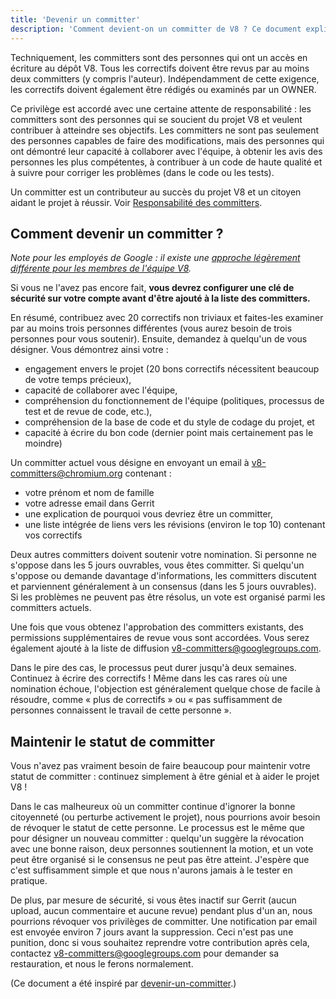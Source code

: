 ```yaml
---
title: 'Devenir un committer'
description: 'Comment devient-on un committer de V8 ? Ce document explique.'
---
```

Techniquement, les committers sont des personnes qui ont un accès en écriture au dépôt V8. Tous les correctifs doivent être revus par au moins deux committers (y compris l'auteur). Indépendamment de cette exigence, les correctifs doivent également être rédigés ou examinés par un OWNER.

Ce privilège est accordé avec une certaine attente de responsabilité : les committers sont des personnes qui se soucient du projet V8 et veulent contribuer à atteindre ses objectifs. Les committers ne sont pas seulement des personnes capables de faire des modifications, mais des personnes qui ont démontré leur capacité à collaborer avec l'équipe, à obtenir les avis des personnes les plus compétentes, à contribuer à un code de haute qualité et à suivre pour corriger les problèmes (dans le code ou les tests).

Un committer est un contributeur au succès du projet V8 et un citoyen aidant le projet à réussir. Voir [Responsabilité des committers](/docs/committer-responsibility).

## Comment devenir un committer ?

*Note pour les employés de Google : il existe une [approche légèrement différente pour les membres de l'équipe V8](http://go/v8/setup_permissions.md).*

Si vous ne l'avez pas encore fait, **vous devrez configurer une clé de sécurité sur votre compte avant d'être ajouté à la liste des committers.**

En résumé, contribuez avec 20 correctifs non triviaux et faites-les examiner par au moins trois personnes différentes (vous aurez besoin de trois personnes pour vous soutenir). Ensuite, demandez à quelqu'un de vous désigner. Vous démontrez ainsi votre :

- engagement envers le projet (20 bons correctifs nécessitent beaucoup de votre temps précieux),
- capacité de collaborer avec l'équipe,
- compréhension du fonctionnement de l'équipe (politiques, processus de test et de revue de code, etc.),
- compréhension de la base de code et du style de codage du projet, et
- capacité à écrire du bon code (dernier point mais certainement pas le moindre)

Un committer actuel vous désigne en envoyant un email à [v8-committers@chromium.org](mailto:v8-committers@chromium.org) contenant :

- votre prénom et nom de famille
- votre adresse email dans Gerrit
- une explication de pourquoi vous devriez être un committer,
- une liste intégrée de liens vers les révisions (environ le top 10) contenant vos correctifs

Deux autres committers doivent soutenir votre nomination. Si personne ne s'oppose dans les 5 jours ouvrables, vous êtes committer. Si quelqu'un s'oppose ou demande davantage d'informations, les committers discutent et parviennent généralement à un consensus (dans les 5 jours ouvrables). Si les problèmes ne peuvent pas être résolus, un vote est organisé parmi les committers actuels.

Une fois que vous obtenez l'approbation des committers existants, des permissions supplémentaires de revue vous sont accordées. Vous serez également ajouté à la liste de diffusion [v8-committers@googlegroups.com](mailto:v8-committers@googlegroups.com).

Dans le pire des cas, le processus peut durer jusqu'à deux semaines. Continuez à écrire des correctifs ! Même dans les cas rares où une nomination échoue, l'objection est généralement quelque chose de facile à résoudre, comme « plus de correctifs » ou « pas suffisamment de personnes connaissent le travail de cette personne ».

## Maintenir le statut de committer

Vous n'avez pas vraiment besoin de faire beaucoup pour maintenir votre statut de committer : continuez simplement à être génial et à aider le projet V8 !

Dans le cas malheureux où un committer continue d'ignorer la bonne citoyenneté (ou perturbe activement le projet), nous pourrions avoir besoin de révoquer le statut de cette personne. Le processus est le même que pour désigner un nouveau committer : quelqu'un suggère la révocation avec une bonne raison, deux personnes soutiennent la motion, et un vote peut être organisé si le consensus ne peut pas être atteint. J'espère que c'est suffisamment simple et que nous n'aurons jamais à le tester en pratique.

De plus, par mesure de sécurité, si vous êtes inactif sur Gerrit (aucun upload, aucun commentaire et aucune revue) pendant plus d'un an, nous pourrions révoquer vos privilèges de committer. Une notification par email est envoyée environ 7 jours avant la suppression. Ceci n'est pas une punition, donc si vous souhaitez reprendre votre contribution après cela, contactez [v8-committers@googlegroups.com](mailto:v8-committers@googlegroups.com) pour demander sa restauration, et nous le ferons normalement.

(Ce document a été inspiré par [devenir-un-committer](https://dev.chromium.org/getting-involved/become-a-committer).)
